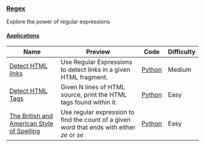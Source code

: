 
### [Regex](https://www.hackerrank.com/domains/regex)
Explore the power of regular expressions


#### [Applications](https://www.hackerrank.com/domains/regex/re-applications)

Name | Preview | Code | Difficulty
---- | ------- | ---- | ----------
[Detect HTML links](https://www.hackerrank.com/challenges/detect-html-links)|Use Regular Expressions to detect links in a given HTML fragment.|[Python](detect-html-links.py)|Medium
[Detect HTML Tags](https://www.hackerrank.com/challenges/detect-html-tags)|Given N lines of HTML source, print the HTML tags found within it.|[Python](detect-html-tags.py)|Easy
[The British and American Style of Spelling](https://www.hackerrank.com/challenges/uk-and-us)|Use regular expression to find the count of a given word that ends with either *ze* or *se*|[Python](uk-and-us.py)|Easy


